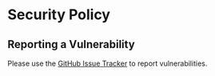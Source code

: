# Security Policy

<!--
## Supported Versions

Use this section to tell people about which versions of your project are
currently being supported with security updates.

| Version | Supported          |
| ------- | ------------------ |
| 5.1.x   | :white_check_mark: |
| 5.0.x   | :x:                |
| 4.0.x   | :white_check_mark: |
| < 4.0   | :x:                |
-->

## Reporting a Vulnerability

<!--
Use this section to tell people how to report a vulnerability.

Tell them where to go, how often they can expect to get an update on a
reported vulnerability, what to expect if the vulnerability is accepted or
declined, etc.
-->

Please use the [GitHub Issue Tracker](https://github.com/maehr/zotero-bib-to-gh/issues) to report vulnerabilities.
